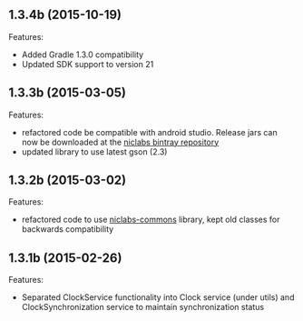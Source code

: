 ## 1.3.4b (2015-10-19)

Features:
  - Added Gradle 1.3.0 compatibility
  - Updated SDK support to version 21

## 1.3.3b (2015-03-05)

Features:
  - refactored code be compatible with android studio. Release jars can now be downloaded at the [niclabs bintray repository](https://bintray.com/niclabs-cl/maven/adkintun-mobile-middleware/1.3.3b/view)
  - updated library to use latest gson (2.3)

## 1.3.2b (2015-03-02)

Features:

  - refactored code to use [niclabs-commons](https://github.com/niclabs/commons-android) library, kept old classes for backwards compatibility


## 1.3.1b (2015-02-26)

Features:

  - Separated ClockService functionality into Clock service (under utils) and ClockSynchronization service to maintain synchronization status